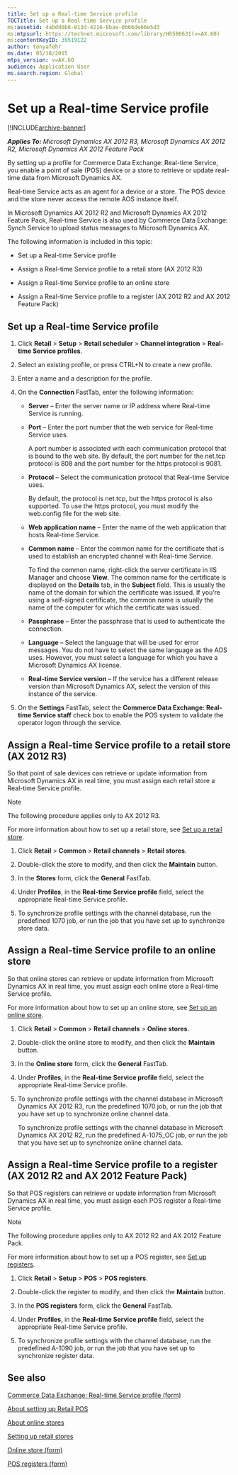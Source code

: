 ```yaml
---
title: Set up a Real-time Service profile
TOCTitle: Set up a Real-time Service profile
ms:assetid: 4abdd0b8-813d-4216-8bae-0b66de66e5d3
ms:mtpsurl: https://technet.microsoft.com/library/Hh580631(v=AX.60)
ms:contentKeyID: 39519122
author: tonyafehr
ms.date: 05/18/2015
mtps_version: v=AX.60
audience: Application User
ms.search.region: Global
---
```


# Set up a Real-time Service profile 


[!INCLUDE[archive-banner](includes/archive-banner.md)]


_**Applies To:** Microsoft Dynamics AX 2012 R3, Microsoft Dynamics AX 2012 R2, Microsoft Dynamics AX 2012 Feature Pack_

By setting up a profile for Commerce Data Exchange: Real-time Service, you enable a point of sale (POS) device or a store to retrieve or update real-time data from Microsoft Dynamics AX.

Real-time Service acts as an agent for a device or a store. The POS device and the store never access the remote AOS instance itself.

In Microsoft Dynamics AX 2012 R2 and Microsoft Dynamics AX 2012 Feature Pack, Real-time Service is also used by Commerce Data Exchange: Synch Service to upload status messages to Microsoft Dynamics AX.

The following information is included in this topic:

  - Set up a Real-time Service profile

  - Assign a Real-time Service profile to a retail store (AX 2012 R3)

  - Assign a Real-time Service profile to an online store

  - Assign a Real-time Service profile to a register (AX 2012 R2 and AX 2012 Feature Pack)

## Set up a Real-time Service profile

1.  Click **Retail** \> **Setup** \> **Retail scheduler** \> **Channel integration** \> **Real-time Service profiles**.

2.  Select an existing profile, or press CTRL+N to create a new profile.

3.  Enter a name and a description for the profile.

4.  On the **Connection** FastTab, enter the following information:
    
      - **Server** – Enter the server name or IP address where Real-time Service is running.
    
      - **Port** – Enter the port number that the web service for Real-time Service uses.
        
        A port number is associated with each communication protocol that is bound to the web site. By default, the port number for the net.tcp protocol is 808 and the port number for the https protocol is 9081.
    
      - **Protocol** – Select the communication protocol that Real-time Service uses.
        
        By default, the protocol is net.tcp, but the https protocol is also supported. To use the https protocol, you must modify the web.config file for the web site.
    
      - **Web application name** – Enter the name of the web application that hosts Real-time Service.
    
      - **Common name** – Enter the common name for the certificate that is used to establish an encrypted channel with Real-time Service.
        
        To find the common name, right-click the server certificate in IIS Manager and choose **View**. The common name for the certificate is displayed on the **Details** tab, in the **Subject** field. This is usually the name of the domain for which the certificate was issued. If you’re using a self-signed certificate, the common name is usually the name of the computer for which the certificate was issued.
    
      - **Passphrase** – Enter the passphrase that is used to authenticate the connection.
    
      - **Language** – Select the language that will be used for error messages. You do not have to select the same language as the AOS uses. However, you must select a language for which you have a Microsoft Dynamics AX license.
    
      - **Real-time Service version** – If the service has a different release version than Microsoft Dynamics AX, select the version of this instance of the service.

5.  On the **Settings** FastTab, select the **Commerce Data Exchange: Real-time Service staff** check box to enable the POS system to validate the operator logon through the service.

## Assign a Real-time Service profile to a retail store (AX 2012 R3)

So that point of sale devices can retrieve or update information from Microsoft Dynamics AX in real time, you must assign each retail store a Real-time Service profile.


> [!NOTE]
> <P>The following procedure applies only to AX 2012 R3.</P>



For more information about how to set up a retail store, see [Set up a retail store](set-up-a-retail-store.md).

1.  Click **Retail** \> **Common** \> **Retail channels** \> **Retail stores**.

2.  Double-click the store to modify, and then click the **Maintain** button.

3.  In the **Stores** form, click the **General** FastTab.

4.  Under **Profiles**, in the **Real-time Service profile** field, select the appropriate Real-time Service profile.

5.  To synchronize profile settings with the channel database, run the predefined 1070 job, or run the job that you have set up to synchronize store data.

## Assign a Real-time Service profile to an online store

So that online stores can retrieve or update information from Microsoft Dynamics AX in real time, you must assign each online store a Real-time Service profile.

For more information about how to set up an online store, see [Set up an online store](set-up-an-online-store.md).

1.  Click **Retail** \> **Common** \> **Retail channels** \> **Online stores**.

2.  Double-click the online store to modify, and then click the **Maintain** button.

3.  In the **Online store** form, click the **General** FastTab.

4.  Under **Profiles**, in the **Real-time Service profile** field, select the appropriate Real-time Service profile.

5.  To synchronize profile settings with the channel database in Microsoft Dynamics AX 2012 R3, run the predefined 1070 job, or run the job that you have set up to synchronize online channel data.
    
    To synchronize profile settings with the channel database in Microsoft Dynamics AX 2012 R2, run the predefined A-1075\_OC job, or run the job that you have set up to synchronize online channel data.

## Assign a Real-time Service profile to a register (AX 2012 R2 and AX 2012 Feature Pack)

So that POS registers can retrieve or update information from Microsoft Dynamics AX in real time, you must assign each POS register a Real-time Service profile.


> [!NOTE]
> <P>The following procedure applies only to AX 2012 R2 and AX 2012 Feature Pack.</P>



For more information about how to set up a POS register, see [Set up registers](set-up-registers.md).

1.  Click **Retail** \> **Setup** \> **POS** \> **POS registers**.

2.  Double-click the register to modify, and then click the **Maintain** button.

3.  In the **POS registers** form, click the **General** FastTab.

4.  Under **Profiles**, in the **Real-time Service profile** field, select the appropriate Real-time Service profile.

5.  To synchronize profile settings with the channel database, run the predefined A-1090 job, or run the job that you have set up to synchronize register data.

## See also

[Commerce Data Exchange: Real-time Service profile (form)](https://technet.microsoft.com/library/hh597331\(v=ax.60\))

[About setting up Retail POS](about-setting-up-retail-pos.md)

[About online stores](about-online-stores.md)

[Setting up retail stores](setting-up-retail-stores.md)

[Online store (form)](https://technet.microsoft.com/library/jj713630\(v=ax.60\))

[POS registers (form)](https://technet.microsoft.com/library/hh597141\(v=ax.60\))

  


